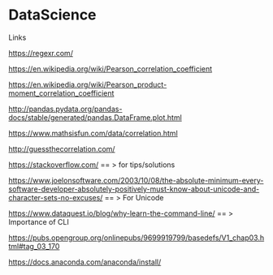 # DataScience

Links

  https://regexr.com/
  
  https://en.wikipedia.org/wiki/Pearson_correlation_coefficient
  
  https://en.wikipedia.org/wiki/Pearson_product-moment_correlation_coefficient
  
  http://pandas.pydata.org/pandas-docs/stable/generated/pandas.DataFrame.plot.html
  
  https://www.mathsisfun.com/data/correlation.html
  
  http://guessthecorrelation.com/
  
  
https://stackoverflow.com/ == > for tips/solutions

https://www.joelonsoftware.com/2003/10/08/the-absolute-minimum-every-software-developer-absolutely-positively-must-know-about-unicode-and-character-sets-no-excuses/ == > For Unicode


https://www.dataquest.io/blog/why-learn-the-command-line/ == > Importance of CLI

https://pubs.opengroup.org/onlinepubs/9699919799/basedefs/V1_chap03.html#tag_03_170

https://docs.anaconda.com/anaconda/install/
